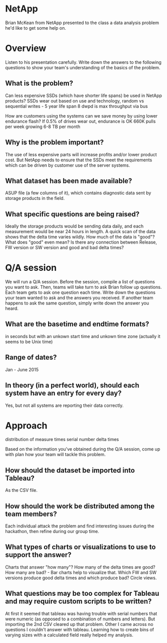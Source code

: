 # NetApp

Brian McKean from NetApp presented to the class a data analysis problem he'd
like to get some help on.

# Overview

Listen to his presentation carefully. Write down the answers to the following
questions to show your team's understanding of the basics of the problem.

## What is the problem?
Can less expensive SSDs (which have shorter life spans) be used in NetApp products? 
SSDs wear out based on use and technology, random vs sequential writes - 5 year life span 8 dwpd is max throughput via bus

How are customers using the systems
can we save money by using lower endurance flash?
If 0.5% of drives wear out, endurance is OK
660K pulls per week growing 6-8 TB per month

## Why is the problem important?
The use of less expensive parts will increase profits and/or lower product cost.  But NetApp needs to ensure that the SSDs meet the requirements which can be driven by customer use of the server systems.

## What dataset has been made available?
ASUP file (a few columns of it), which contains diagnostic data sent by storage products in the field.


## What specific questions are being raised?
Ideally the storage products would be sending data daily, and each measurement would be near 24 hours in length. A quick scan of the data shows that the delta time varies wildly. How much of the data is "good"? What does "good" even mean? Is there any connection between Release, FW version or SW version and good and bad delta times?


# Q/A session

We will run a Q/A session. Before the session, compile a list of questions you
want to ask. Then, teams will take turn to ask Brian follow up questions.
Each team gets to ask one question each time. Write down the questions your team
wanted to ask and the answers you received. If another team happens to ask the
same question, simply write down the answer you heard.

## What are the basetime and endtime formats? 
in seconds but with an unkown start time and unkown time zone
(actually it seems to be Unix time)

## Range of dates? 
Jan - June 2015

## In theory (in a perfect world), should each system have an entry for every day?

Yes, but not all systems are reporting their data correctly.

# Approach

distribution of measure times
serial number delta times



Based on the information you've obtained during the Q/A session, come up with
plan how your team will tackle this problem.

## How should the dataset be imported into Tableau? 
As the CSV file.


## How should the work be distributed among the team members?
Each individual attack the problem and find interesting issues during the hackathon, then refine during our group time.

## What types of charts or visualizations to use to support the answer?
Charts that answer "how many"? How many of the delta times are good? How many are bad? - Bar charts help to visualize that.
Which FW and SW versions produce good delta times and which produce bad? Circle views.


## What questions may be too complex for Tableau and may require custom scripts to be written?
At first it seemed that tableau was having trouble with serial numbers that were numeric (as opposed to a combination of numbers and letters). But importing the 2nd CSV cleared up that problem. Other I came across no questions I couldn't answer with tableau. Learning how to create bins of varying sizes with a calculated field really helped my analysis.
